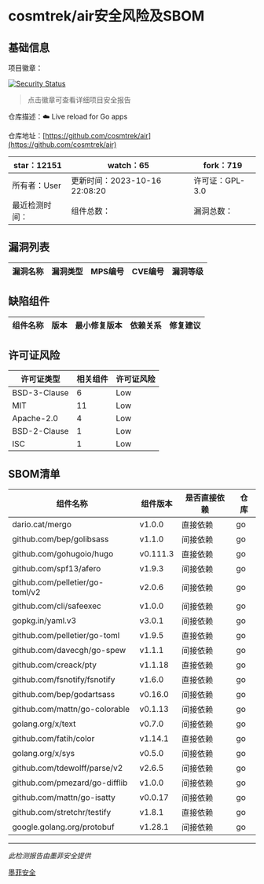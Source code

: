 # cosmtrek/air安全风险及SBOM

## 基础信息

项目徽章：

[![Security Status](https://www.murphysec.com/platform3/v31/badge/1713984543819350016.svg)](https://www.murphysec.com/console/report/1713984543420891136/1713984543819350016)

> 点击徽章可查看详细项目安全报告

仓库描述：☁️ Live reload for Go apps

仓库地址：[https://github.com/cosmtrek/air](https://github.com/cosmtrek/air)

| star：12151 | watch：65 | fork：719 |
| ----------- | -------------- | ------------ |
| 所有者：User | 更新时间：2023-10-16 22:08:20 | 许可证：GPL-3.0 |
| 最近检测时间： | 组件总数： | 漏洞总数： |




## 漏洞列表

| 漏洞名称 | 漏洞类型 | MPS编号 | CVE编号 | 漏洞等级 |
| ------- | ------ | ------- | ------ | ----- |





## 缺陷组件

| 组件名称 | 版本 | 最小修复版本 | 依赖关系 | 修复建议 |
| -------- | ---- | ------------ | -------- | -------- |





## 许可证风险

| 许可证类型 | 相关组件 | 许可证风险 |
| ---------- | -------- | ---------- |
|BSD-3-Clause|6|Low|
|MIT|11|Low|
|Apache-2.0|4|Low|
|BSD-2-Clause|1|Low|
|ISC|1|Low|




## SBOM清单

| 组件名称 | 组件版本 | 是否直接依赖 | 仓库 |
| -------- | -------- | ------------ | ---- |
|dario.cat/mergo|v1.0.0|直接依赖|go|
|github.com/bep/golibsass|v1.1.0|间接依赖|go|
|github.com/gohugoio/hugo|v0.111.3|直接依赖|go|
|github.com/spf13/afero|v1.9.3|间接依赖|go|
|github.com/pelletier/go-toml/v2|v2.0.6|间接依赖|go|
|github.com/cli/safeexec|v1.0.0|间接依赖|go|
|gopkg.in/yaml.v3|v3.0.1|间接依赖|go|
|github.com/pelletier/go-toml|v1.9.5|直接依赖|go|
|github.com/davecgh/go-spew|v1.1.1|间接依赖|go|
|github.com/creack/pty|v1.1.18|直接依赖|go|
|github.com/fsnotify/fsnotify|v1.6.0|直接依赖|go|
|github.com/bep/godartsass|v0.16.0|间接依赖|go|
|github.com/mattn/go-colorable|v0.1.13|间接依赖|go|
|golang.org/x/text|v0.7.0|间接依赖|go|
|github.com/fatih/color|v1.14.1|直接依赖|go|
|golang.org/x/sys|v0.5.0|间接依赖|go|
|github.com/tdewolff/parse/v2|v2.6.5|间接依赖|go|
|github.com/pmezard/go-difflib|v1.0.0|间接依赖|go|
|github.com/mattn/go-isatty|v0.0.17|间接依赖|go|
|github.com/stretchr/testify|v1.8.1|直接依赖|go|
|google.golang.org/protobuf|v1.28.1|间接依赖|go|


------

*此检测报告由墨菲安全提供*

[墨菲安全](www.murphysec.com)